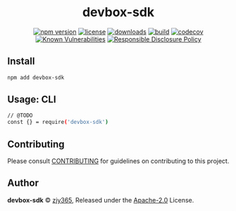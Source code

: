 <!-- markdownlint-disable -->

<p align="center"><h1 align="center">
  devbox-sdk
</h1>

<p align="center">
  
</p>

<p align="center">
  <a href="https://www.npmjs.org/package/devbox-sdk"><img src="https://badgen.net/npm/v/devbox-sdk" alt="npm version"/></a>
  <a href="https://www.npmjs.org/package/devbox-sdk"><img src="https://badgen.net/npm/license/devbox-sdk" alt="license"/></a>
  <a href="https://www.npmjs.org/package/devbox-sdk"><img src="https://badgen.net/npm/dt/devbox-sdk" alt="downloads"/></a>
  <a href="https://github.com/zjy365/devbox-sdk/actions?workflow=CI"><img src="https://github.com/zjy365/devbox-sdk/workflows/CI/badge.svg" alt="build"/></a>
  <a href="https://codecov.io/gh/zjy365/devbox-sdk"><img src="https://badgen.net/codecov/c/github/zjy365/devbox-sdk" alt="codecov"/></a>
  <a href="https://snyk.io/test/github/zjy365/devbox-sdk"><img src="https://snyk.io/test/github/zjy365/devbox-sdk/badge.svg" alt="Known Vulnerabilities"/></a>
  <a href="./SECURITY.md"><img src="https://img.shields.io/badge/Security-Responsible%20Disclosure-yellow.svg" alt="Responsible Disclosure Policy" /></a>
</p>

## Install

```sh
npm add devbox-sdk
```
## Usage: CLI

```bash
// @TODO
const {} = require('devbox-sdk')
```

## Contributing

Please consult [CONTRIBUTING](./.github/CONTRIBUTING.md) for guidelines on contributing to this project.

## Author

**devbox-sdk** © [zjy365](https://github.com/zjy365), Released under the [Apache-2.0](./LICENSE) License.